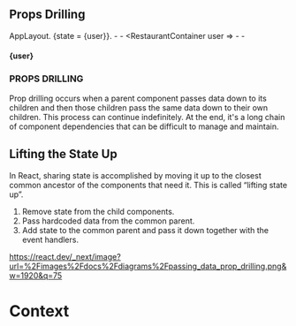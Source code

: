## Props Drilling

AppLayout.
    {state = {user}}.
        - <Body user = {user} />
            - <RestaurantContainer user =>
                - <RestaurantCard user = {user}>
                    - <h4>{user}</h4>

### PROPS DRILLING  
Prop drilling occurs when a parent component passes data down to its children and then those children pass the same data down to their own children. This process can continue indefinitely. At the end, it's a long chain of component dependencies that can be difficult to manage and maintain.     

## Lifting the State Up
In React, sharing state is accomplished by moving it up to the closest common ancestor of the components that need it. This is called “lifting state up”.

1.  Remove state from the child components.
2.  Pass hardcoded data from the common parent.
3.  Add state to the common parent and pass it down together with the event handlers.


https://react.dev/_next/image?url=%2Fimages%2Fdocs%2Fdiagrams%2Fpassing_data_prop_drilling.png&w=1920&q=75

# Context
